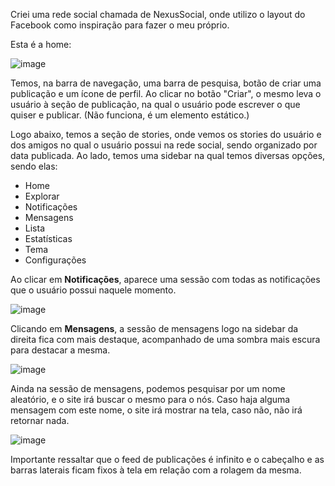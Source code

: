<p>Criei uma rede social chamada de NexusSocial, onde utilizo o layout do Facebook como inspiração para fazer o meu próprio.</p>

<p>Esta é a home:</p>

![image](https://github.com/Yoichiroo/projeto-rede-social/assets/109477475/943386ae-1dd2-4285-9b0b-96fd18908a28)

<p>Temos, na barra de navegação, uma barra de pesquisa, botão de criar uma publicação e um ícone de perfil. Ao clicar no botão "Criar", o mesmo leva o usuário à seção de publicação, na qual o usuário pode escrever o que quiser e publicar. (Não funciona, é um elemento estático.)</p>

<div><p>Logo abaixo, temos a seção de stories, onde vemos os stories do usuário e dos amigos no qual o usuário possui na rede social, sendo organizado por data publicada. Ao lado, temos uma sidebar na qual temos diversas opções, sendo elas:</p>
<ul>
  <li>Home</li>
  <li>Explorar</li>
  <li>Notificações</li>
  <li>Mensagens</li>
  <li>Lista</li>
  <li>Estatísticas</li>
  <li>Tema</li>
  <li>Configurações</li>
</ul>
</div>

<p>Ao clicar em <strong>Notificações</strong>, aparece uma sessão com todas as notificações que o usuário possui naquele momento.</p>

![image](https://github.com/Yoichiroo/projeto-rede-social/assets/109477475/e04bdf3d-ae16-489f-9da3-1e2808fc3eec)

<p>Clicando em <strong>Mensagens</strong>, a sessão de mensagens logo na sidebar da direita fica com mais destaque, acompanhado de uma sombra mais escura para destacar a mesma.</p>

![image](https://github.com/Yoichiroo/projeto-rede-social/assets/109477475/b5056287-1374-4292-a6e9-00acda8970a5)

<p>Ainda na sessão de mensagens, podemos pesquisar por um nome aleatório, e o site irá buscar o mesmo para o nós. Caso haja alguma mensagem com este nome, o site irá mostrar na tela, caso não, não irá retornar nada.</p>

![image](https://github.com/Yoichiroo/projeto-rede-social/assets/109477475/631648f8-028a-4c14-b278-f85cf162ff92)


<p>Importante ressaltar que o feed de publicações é infinito e o cabeçalho e as barras laterais ficam fixos à tela em relação com a rolagem da mesma.</p>
